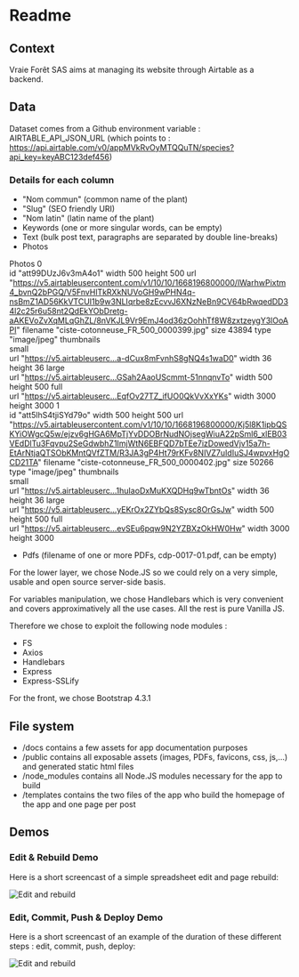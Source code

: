 # Readme

## Context

Vraie Forêt SAS aims at managing its website through Airtable as a backend.

## Data

Dataset comes from a Github environment variable : AIRTABLE_API_JSON_URL (which points to : https://api.airtable.com/v0/appMVkRvOyMTQQuTN/species?api_key=keyABC123def456)

### Details for each column

* "Nom commun" (common name of the plant)
* "Slug"	(SEO friendly URI)
* "Nom latin" (latin name of the plant)
* Keywords	(one or more singular words, can be empty)
* Text	(bulk post text, paragraphs are separated by double line-breaks)
* Photos


Photos
0	
id	"att99DUzJ6v3mA4o1"
width	500
height	500
url	"https://v5.airtableusercontent.com/v1/10/10/1668196800000/lWarhwPixtm4_bvnQ2bPGQ/V5FnvHlTkRXkNUVoGH9wPHN4q-nsBmZ1AD56KkVTCUI1b9w3NLIqrbe8zEcvvJ6XNzNeBn9CV64bRwqedDD34l2c25r6u58nt2QdEkYObDretg-aAKEVoZvXqMLqGhZL/8nVKJL9Vr9EmJ4od36zOohhTf8W8zxtzeygY3lOoAPI"
filename	"ciste-cotonneuse_FR_500_0000399.jpg"
size	43894
type	"image/jpeg"
thumbnails	
small	
url	"https://v5.airtableuserc…a-dCux8mFvnhS8gNQ4s1waD0"
width	36
height	36
large	
url	"https://v5.airtableuserc…GSah2AaoUScmmt-51nnqnvTo"
width	500
height	500
full	
url	"https://v5.airtableuserc…EqfOv27TZ_ifUO0QkVvXxYKs"
width	3000
height	3000
1	
id	"att5lhS4tjiSYd79o"
width	500
height	500
url	"https://v5.airtableusercontent.com/v1/10/10/1668196800000/Kj5l8K1ipbQSKYiOWgcQ5w/ejzv6gHGA6MpTjYvDDOBrNudNOjsegWiuA22pSml6_xlEB03VEdDlTu3Fqvpu2SeGdwbhZ1ImjWtN6EBFQD7bTEe7izDowedVjv15a7h-EtArNtjaQTSObKMntQVfZTM/R3JA3gP4Ht79rKFv8NIVZ7uIdIuSJ4wpvxHgOCD21TA"
filename	"ciste-cotonneuse_FR_500_0000402.jpg"
size	50266
type	"image/jpeg"
thumbnails	
small	
url	"https://v5.airtableuserc…1huIaoDxMuKXQDHq9wTbntOs"
width	36
height	36
large	
url	"https://v5.airtableuserc…yEKrOx2ZYbQs8Sysc8OrGsJw"
width	500
height	500
full	
url	"https://v5.airtableuserc…evSEu6pqw9N2YZBXzOkHW0Hw"
width	3000
height	3000


* Pdfs (filename of one or more PDFs, cdp-0017-01.pdf, can be empty)


For the lower layer, we chose Node.JS so we could rely on a very simple, usable and open source server-side basis.

For variables manipulation, we chose Handlebars which is very convenient and covers approximatively all the use cases.
All the rest is pure Vanilla JS.

Therefore we chose to exploit the following node modules : 
* FS
* Axios
* Handlebars
* Express
* Express-SSLify

For the front, we chose Bootstrap 4.3.1

## File system 

* /docs contains a few assets for app documentation purposes
* /public contains all exposable assets (images, PDFs, favicons, css, js,...) and generated static html files
* /node_modules contains all Node.JS modules necessary for the app to build
* /templates contains the two files of the app who build the homepage of the app and one page per post

## Demos

### Edit & Rebuild Demo

Here is a short screencast of a simple spreadsheet edit and page rebuild:

![Edit and rebuild](https://github.com/yoanngrange/new-vraieforet-com/blob/main/docs/img/rebuild.gif?raw=true)


### Edit, Commit, Push & Deploy Demo

Here is a short screencast of an example of the duration of these different steps : edit, commit, push, deploy:

![Edit and rebuild](https://github.com/yoanngrange/new-vraieforet-com/blob/main/docs/img/deploy.gif?raw=true)

